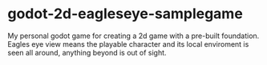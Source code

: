 # godot-2d-eagleseye-samplegame
My personal godot game for creating a 2d game with a pre-built foundation. Eagles eye view means the playable character and its local enviroment is seen all around, anything beyond is out of sight.
